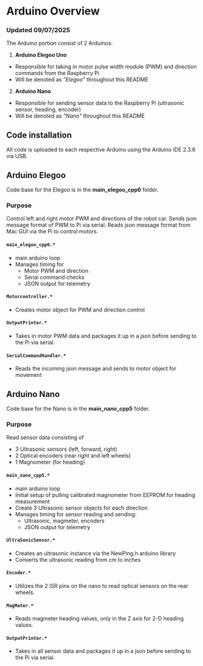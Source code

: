 # Arduino Overview
### Updated 09/07/2025

The Arduino portion consist of 2 Arduinos:
1. **Arduino Elegoo Uno**
- Responsible for taking in motor pulse width module (PWM) and direction commands from the Raspberry Pi
- Will be denoted as *"Elegoo"* throughout this README

2. **Arduino Nano**
- Responsible for sending sensor data to the Raspberry Pi (ultrasonic sensor, heading, encoder)
- Will be denoted as *"Nano"* throughout this README

## Code installation 
All code is uploaded to each respective Arduino using the Arduino IDE 2.3.6 via USB.

## Arduino Elegoo
Code base for the Elegoo is in the **main_elegoo_cpp6** folder.
### Purpose ###
Control left and right motor PWM and directions of the robot car.
Sends json message format of PWM to Pi via serial.
Reads json message format from Mac GUI via the Pi to control motors.

#### `main_elegoo_cpp6.*`
* main arduino loop
* Manages timing for
    * Motor PWM and direction
    * Serial command checks
    * JSON output for telemetry

#### `Motorcontroller.*`
* Creates motor object for PWM and direction control

#### `OutputPrinter.*`
* Takes in motor PWM data and packages it up in a json before sending to the Pi via serial.

#### `SerialCommandHandler.*`
* Reads the incoming json message and sends to motor object for movement


## Arduino Nano
Code base for the Nano is in the **main_nano_cpp5** folder.
### Purpose ###
Read sensor data consisting of
 - 3 Ultrasonic sensors (left, forward, right)
 - 2 Optical encoders (rear right and left wheels)
 - 1 Magnometer (for heading)

#### `main_nano_cpp5.*`
* main arduino loop
* Initial setup of pulling calibrated magnometer from EEPROM for heading measurement
* Create 3 Ultrasonic sensor objects for each direction
* Manages timing for sensor reading and sending:
    * Ultrasonic, magmeter, encoders
    * JSON output for telemetry

#### `UltraSonicSensor.*`
* Creates an ultrasonic instance via the NewPing.h arduino library
* Converts the ultrasonic reading from cm to inches

#### `Encoder.*`
* Utilizes the 2 ISR pins on the nano to read optical sensors on the rear wheels.

#### `MagMeter.*`
* Reads magmeter heading values, only in the Z axis for 2-D heading values.

#### `OutputPrinter.*`
* Takes in all sensor data and packages it up in a json before sending to the Pi via serial.